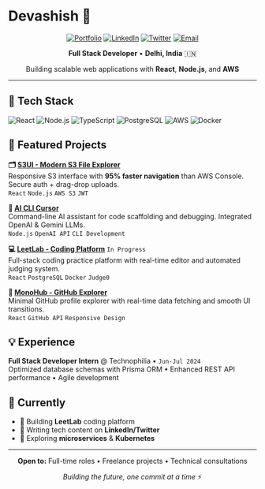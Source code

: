 # Devashish 👋

<div align="center">

[![Portfolio](https://img.shields.io/badge/Portfolio-FF5722?style=for-the-badge&logo=todoist&logoColor=white)](https://your-portfolio.com)
[![LinkedIn](https://img.shields.io/badge/LinkedIn-0077B5?style=for-the-badge&logo=linkedin&logoColor=white)](https://linkedin.com/in/your-profile)
[![Twitter](https://img.shields.io/badge/Twitter-1DA1F2?style=for-the-badge&logo=twitter&logoColor=white)](https://twitter.com/your-handle)
[![Email](https://img.shields.io/badge/Email-D14836?style=for-the-badge&logo=gmail&logoColor=white)](mailto:de5ash1zh@gmail.com)

**Full Stack Developer** • **Delhi, India** 🇮🇳

Building scalable web applications with **React**, **Node.js**, and **AWS**

</div>

---

## 🚀 Tech Stack

![React](https://img.shields.io/badge/React-20232A?style=flat&logo=react&logoColor=61DAFB)
![Node.js](https://img.shields.io/badge/Node.js-43853D?style=flat&logo=node.js&logoColor=white)
![TypeScript](https://img.shields.io/badge/TypeScript-007ACC?style=flat&logo=typescript&logoColor=white)
![PostgreSQL](https://img.shields.io/badge/PostgreSQL-316192?style=flat&logo=postgresql&logoColor=white)
![AWS](https://img.shields.io/badge/AWS-232F3E?style=flat&logo=amazon-aws&logoColor=white)
![Docker](https://img.shields.io/badge/Docker-2496ED?style=flat&logo=docker&logoColor=white)

## 💼 Featured Projects

**🗂️ [S3UI - Modern S3 File Explorer](https://your-demo.com)**  
Responsive S3 interface with **95% faster navigation** than AWS Console. Secure auth + drag-drop uploads.  
`React` `Node.js` `AWS S3` `JWT`

**🤖 [AI CLI Cursor](https://github.com/your-username/cli)**  
Command-line AI assistant for code scaffolding and debugging. Integrated OpenAI & Gemini LLMs.  
`Node.js` `OpenAI API` `CLI Development`

**💻 [LeetLab - Coding Platform](https://github.com/your-username/leetlab)** `In Progress`  
Full-stack coding practice platform with real-time editor and automated judging system.  
`React` `PostgreSQL` `Docker` `Judge0`

**👤 [MonoHub - GitHub Explorer](https://your-demo.com)**  
Minimal GitHub profile explorer with real-time data fetching and smooth UI transitions.  
`React` `GitHub API` `Responsive Design`

## 💡 Experience

**Full Stack Developer Intern** @ Technophilia • `Jun-Jul 2024`  
Optimized database schemas with Prisma ORM • Enhanced REST API performance • Agile development

## 🎯 Currently

- 🔧 Building **LeetLab** coding platform
- 📝 Writing tech content on **LinkedIn/Twitter**
- 🌱 Exploring **microservices** & **Kubernetes**

---

<div align="center">

**Open to:** Full-time roles • Freelance projects • Technical consultations

*Building the future, one commit at a time* ⚡

</div>
